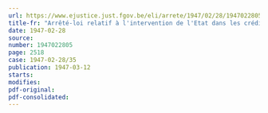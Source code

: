 ```yaml
---
url: https://www.ejustice.just.fgov.be/eli/arrete/1947/02/28/1947022805/justel
title-fr: "Arrêté-loi relatif à l'intervention de l'Etat dans les crédits spéciaux à la restauration des dommages de guerre, consentis par l'Office Central de Crédit Hypothécaire"
date: 1947-02-28
source:
number: 1947022805
page: 2518
case: 1947-02-28/35
publication: 1947-03-12
starts:
modifies:
pdf-original:
pdf-consolidated:
---
```


